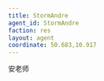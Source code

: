 ```yaml
---
title: StormAndre 
agent_id: StormAndre 
faction: res
layout: agent
coordinate: 50.683,10.917 
---
```


安老师
